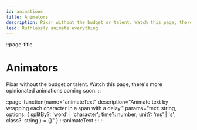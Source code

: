 ```yaml
---
id: animations
title: Animators
description: Pixar without the budget or talent. Watch this page, there's more opinionated animations coming soon.
lead: Ruthlessly animate everything
---
```

::page-title
# Animators
Pixar without the budget or talent. Watch this page, there's more opinionated animations coming soon.
::

::page-function{name="animateText" description="Animate text by wrapping each character in a span with a delay." params="text: string, options: { splitBy?: 'word' | 'character'; time?: number; unit?: 'ms' | 's'; class?: string } = {}" }
:::animateText
:::
::

